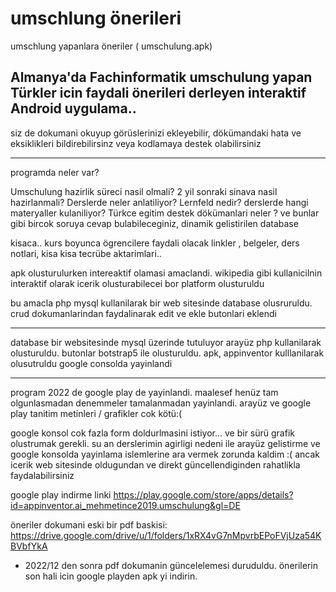 # umschlung önerileri
umschlung yapanlara öneriler ( umschulung.apk) 

Almanya'da Fachinformatik umschulung yapan Türkler icin 
faydali önerileri derleyen interaktif Android uygulama.. 
---------------------------------------------------
siz de dokumani okuyup görüslerinizi ekleyebilir, dökümandaki hata ve eksiklikleri bildirebilirsinz
veya kodlamaya destek olabilirsiniz 

---------------------------------------
programda  neler var? 

Umschulung hazirlik süreci nasil olmali?
2 yil sonraki sinava nasil hazirlanmali?
Derslerde neler anlatiliyor? 
Lernfeld nedir?
derslerde hangi materyaller kulaniliyor?
Türkce egitim destek dökümanlari neler ?
ve bunlar gibi bircok soruya cevap bulabileceginiz, dinamik gelistirilen database 

kisaca.. 
kurs boyunca ögrencilere faydali olacak linkler , belgeler, ders notlari, kisa kisa  tecrübe aktarimlari.. 

apk olusturulurken intereaktif olamasi amaclandi. 
wikipedia gibi kullanicilnin interaktif olarak icerik olusturabilecei bor platform olusturuldu

bu amacla php mysql kullanilarak bir web sitesinde database olusruruldu. 
crud dokumanlarindan faydalinarak edit ve ekle butonlari eklendi 

---------------------------------------------

database bir websitesinde mysql üzerinde tutuluyor 
arayüz php kullanilarak olusturuldu.
butonlar botstrap5 ile olusturuldu.
apk,   appinventor  kulllanilarak olusutruldu 
google consolda yayinlandi 

-----------------------------------------

program 2022 de google play de yayinlandi. 
maalesef henüz tam olgunlasmadan denemmeler tamalanmadan yayinlandi. 
arayüz ve google play tanitim metinleri / grafikler cok kötü:( 

google konsol cok fazla form doldurlmasini istiyor...  ve bir sürü grafik olustrumak gerekli. 
su an derslerimin agirligi nedeni ile arayüz gelistirme  ve google konsolda yayinlama islemlerine ara vermek zorunda kaldim :(
ancak icerik web sitesinde oldugundan ve direkt güncellendiginden rahatlikla faydalabilirsiniz  

google play indirme linki
https://play.google.com/store/apps/details?id=appinventor.ai_mehmetince2019.umschulung&gl=DE

öneriler dokumani eski bir pdf baskisi:
https://drive.google.com/drive/u/1/folders/1xRX4vG7nMpvrbEPoFVjUza54KBVbfYkA
* 2022/12 den sonra pdf dokumanin güncelelemesi duruduldu. 
önerilerin son hali icin google playden apk yi indirin. 
